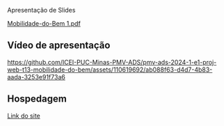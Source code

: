 Apresentação de Slides

[Mobilidade-do-Bem 1.pdf](https://github.com/user-attachments/files/15946356/Mobilidade-do-Bem.1.pdf)



## Vídeo de apresentação


https://github.com/ICEI-PUC-Minas-PMV-ADS/pmv-ads-2024-1-e1-proj-web-t13-mobilidade-do-bem/assets/110619692/ab088f63-d4d7-4b83-aada-3253e91f73a6




## Hospedagem

<a href="https://icei-puc-minas-pmv-ads.github.io/pmv-ads-2024-1-e1-proj-web-t13-mobilidade-do-bem/codigo-fonte/pagina_inicial/index.html">Link do site</a>
